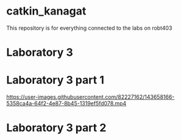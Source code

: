 # catkin_kanagat
This repository is for everything connected to the labs on robt403

# Laboratory 3
# Laboratory 3 part 1


https://user-images.githubusercontent.com/82227162/143658166-5358ca4a-64f2-4e87-8b45-1319ef5fd078.mp4
# Laboratory 3 part 2

